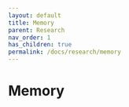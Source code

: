 ```yaml
---
layout: default
title: Memory
parent: Research
nav_order: 1
has_children: true
permalink: /docs/research/memory
---
```


# Memory
